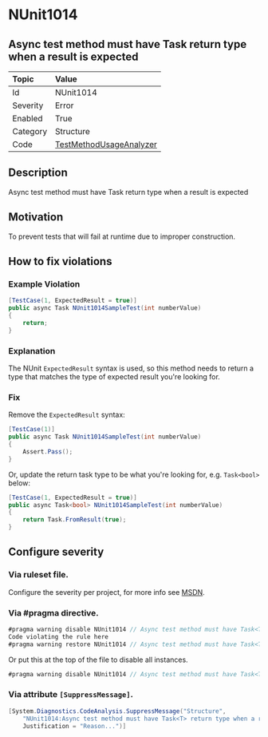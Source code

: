 # NUnit1014
## Async test method must have Task<T> return type when a result is expected

| Topic    | Value
| :--      | :--
| Id       | NUnit1014
| Severity | Error
| Enabled  | True
| Category | Structure
| Code     | [TestMethodUsageAnalyzer](https://github.com/nunit/nunit.analyzers/blob/0.2.0/src/nunit.analyzers/TestMethodUsage/TestMethodUsageAnalyzer.cs)


## Description

Async test method must have Task<T> return type when a result is expected

## Motivation

To prevent tests that will fail at runtime due to improper construction.

## How to fix violations

### Example Violation

```csharp
[TestCase(1, ExpectedResult = true)]
public async Task NUnit1014SampleTest(int numberValue)
{
    return;
}
```

### Explanation

The NUnit `ExpectedResult` syntax is used, so this method needs to return a type that matches the type of expected result you're looking for.

### Fix

Remove the `ExpectedResult` syntax:

```csharp
[TestCase(1)]
public async Task NUnit1014SampleTest(int numberValue)
{
    Assert.Pass();
}
```

Or, update the return task type to be what you're looking for, e.g. `Task<bool>` below:

```csharp
[TestCase(1, ExpectedResult = true)]
public async Task<bool> NUnit1014SampleTest(int numberValue)
{
    return Task.FromResult(true);
}
```

<!-- start generated config severity -->
## Configure severity

### Via ruleset file.

Configure the severity per project, for more info see [MSDN](https://msdn.microsoft.com/en-us/library/dd264949.aspx).

### Via #pragma directive.
```csharp
#pragma warning disable NUnit1014 // Async test method must have Task<T> return type when a result is expected
Code violating the rule here
#pragma warning restore NUnit1014 // Async test method must have Task<T> return type when a result is expected
```

Or put this at the top of the file to disable all instances.
```csharp
#pragma warning disable NUnit1014 // Async test method must have Task<T> return type when a result is expected
```

### Via attribute `[SuppressMessage]`.

```csharp
[System.Diagnostics.CodeAnalysis.SuppressMessage("Structure", 
    "NUnit1014:Async test method must have Task<T> return type when a result is expected",
    Justification = "Reason...")]
```
<!-- end generated config severity -->
